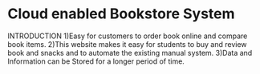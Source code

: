 # Cloud enabled Bookstore System

INTRODUCTION
1)Easy for customers to order book online and compare book items.
2)This website makes it easy for students to buy and review book and snacks and to automate the existing manual system.
3)Data and Information can be Stored for a longer period of time.

